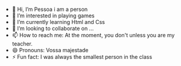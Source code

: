 - 👋 Hi, I’m Pessoa i am a person
- 👀 I’m interested in playing games
- 🌱 I’m currently learning Html and Css
- 💞️ I’m looking to collaborate on ...
- 📫 How to reach me: At the moment, you don't unless you are my teacher.
- 😄 Pronouns: Vossa majestade
- ⚡ Fun fact: I was always the smallest person in the class

<!---
CatPessoa/CatPessoa is a ✨ special ✨ repository because its `README.md` (this file) appears on your GitHub profile.
You can click the Preview link to take a look at your changes.
--->
